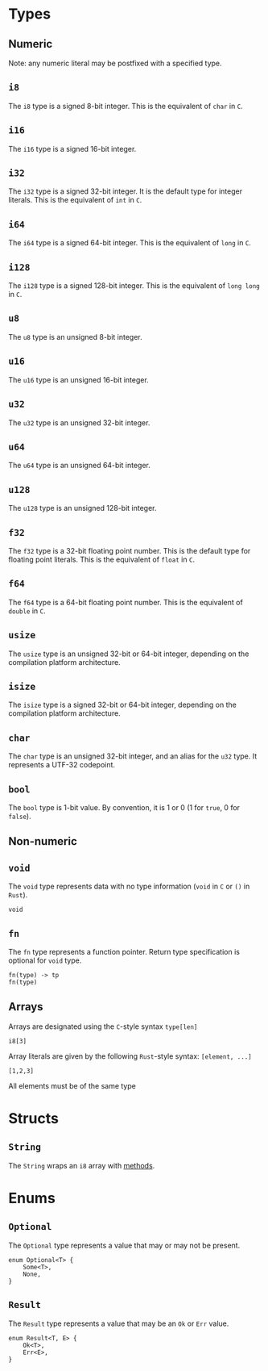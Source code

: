 # Types

## Numeric

Note: any numeric literal may be postfixed with a specified type.

## ```i8```
The ```i8``` type is a signed 8-bit integer. This is the equivalent of ```char``` in ```C```.

## ```i16```
The ```i16``` type is a signed 16-bit integer.

## ```i32```
The ```i32``` type is a signed 32-bit integer. It is the default type for integer literals. This is the equivalent of ```int``` in ```C```.

## ```i64```
The ```i64``` type is a signed 64-bit integer. This is the equivalent of ```long``` in ```C```.

## ```i128```
The ```i128``` type is a signed 128-bit integer. This is the equivalent of ```long long``` in ```C```.

## ```u8```
The ```u8``` type is an unsigned 8-bit integer.

## ```u16```
The ```u16``` type is an unsigned 16-bit integer.

## ```u32```
The ```u32``` type is an unsigned 32-bit integer.

## ```u64```
The ```u64``` type is an unsigned 64-bit integer.

## ```u128```
The ```u128``` type is an unsigned 128-bit integer.

## ```f32```
The ```f32``` type is a 32-bit floating point number. This is the default type for floating point literals. This is the equivalent of ```float``` in ```C```.

## ```f64```
The ```f64``` type is a 64-bit floating point number. This is the equivalent of ```double``` in ```C```.

## ```usize```
The ```usize``` type is an unsigned 32-bit or 64-bit integer, depending on the compilation platform architecture.

## ```isize```
The ```isize``` type is a signed 32-bit or 64-bit integer, depending on the compilation platform architecture.

## ```char```
The ```char``` type is an unsigned 32-bit integer, and an alias for the ```u32``` type. It represents a UTF-32 codepoint.

## ```bool```
The ```bool``` type is 1-bit value. By convention, it is 1 or 0 (1 for ```true```, 0 for ```false```).

## Non-numeric

## ```void```
The ```void``` type represents data with no type information (```void``` in ```C``` or ```()``` in ```Rust```).
```
void
```

## ```fn```
The ```fn``` type represents a function pointer. Return type specification is optional for ```void``` type.
```
fn(type) -> tp
fn(type)
```

## Arrays

Arrays are designated using the ```C```-style syntax ```type[len]```
```
i8[3]
```

Array literals are given by the following ```Rust```-style syntax: ```[element, ...]```
```
[1,2,3]
```
All elements must be of the same type

# Structs

## ```String```
The ```String``` wraps an ```i8``` array with [methods](methods/String.md).

# Enums

## ```Optional```
The ```Optional``` type represents a value that may or may not be present.

```
enum Optional<T> {
    Some<T>,
    None,
}
```

## ```Result```
The ```Result``` type represents a value that may be an ```Ok``` or ```Err``` value.

```
enum Result<T, E> {
    Ok<T>,
    Err<E>,
}
```